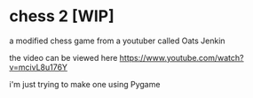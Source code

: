 # chess 2 [WIP]
a modified chess game from a youtuber called Oats Jenkin

the video can be viewed here
https://www.youtube.com/watch?v=mcivL8u176Y

i'm just trying to make one using Pygame
